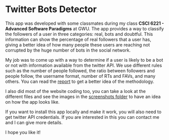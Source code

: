 # Twitter Bots Detector

This app was developed with some classmates during my class **CSCI 6221 - Advanced Software Paradigms** at GWU. The app provides a way to classify the followers of a user in three categories: real, bots and doubtful. This information can show the percentage of real followers that a user has, giving a better idea of how many people these users are reaching not corrupted by the huge number of bots in the social network.

My job was to come up with a way to determine if a user is likely to be a bot or not with information available from the twitter API. We use different rules such as the number of people followed, the ratio between followers and people follow, the username format, number of RTs and FAVs, and many others. You can read the [report](./FinalReport.pdf) to get a better idea of the methodology.

I also did most of the website coding too, you can take a look at the different files and see the images in the [screenshots folder](./Screenshots) to have an idea on how the app looks like.

If you want to install this app locally and make it work, you will also need to get twitter API credentials. If you are interested in this you can contact me and I can give more details.

I hope you like it!
